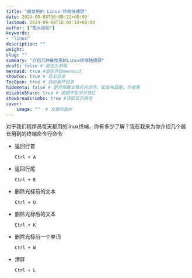 ```yaml
---
title: "最常用的 Linux 终端快捷键"
date: 2024-09-08T16:00:12+08:00
lastmod: 2024-09-08T16:00:12+08:00
author: ["熊大如如"]
keywords: 
- "linux" 
description: ""
weight:
slug: ""
summary: "介绍几种最常用的Linux终端快捷键"
draft: false # 是否为草稿
mermaid: true #是否开启mermaid
showToc: true # 显示目录
TocOpen: true # 自动展开目录
hidemeta: false # 是否隐藏文章的元信息，如发布日期、作者等
disableShare: true # 底部不显示分享栏
showbreadcrumbs: true #顶部显示路径
cover:
    image: ""  # 文章的图片
---
```


对于我们程序员每天都用的linux终端，你有多少了解？现在我来为你介绍几个最长用到的终端命令行命令

- 返回行首
    ``` shell
    Ctrl + A
    ```

- 返回行尾

    ``` shell
    Ctrl + E
    ```

- 删除光标前的文本

    ``` shell
    Ctrl + U
    ```

- 删除光标后的文本 

    ``` shell
    Ctrl + K
    ```

- 删除光标前一个单词 

    ``` shell
    Ctrl + W
    ```

- 清屏

    ``` shell
    Ctrl + L
    ```